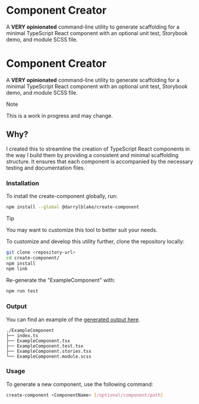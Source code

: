 # Component Creator

A **VERY opinionated** command-line utility to generate scaffolding for a minimal
TypeScript React component with an optional unit test, Storybook demo, and
module SCSS file.

# Component Creator

A **VERY opinionated** command-line utility to generate scaffolding for a minimal
TypeScript React component with an optional unit test, Storybook demo, and
module SCSS file.

> [!NOTE]  
> This is a work in progress and may change.

## Why?

I created this to streamline the creation of TypeScript React components in the
way I build them by providing a consistent and minimal scaffolding structure. It
ensures that each component is accompanied by the necessary testing and
documentation files.

### Installation

To install the create-component globally, run:

```bash
npm install --global @darrylblake/create-component
```

> [!TIP]
> You may want to customize this tool to better suit your needs.

To customize and develop this utility further, clone the repository locally:

```bash
git clone <repository-url>
cd create-component/
npm install
npm link
```

Re-generate the "ExampleComponent" with:

```bash
npm run test
```

### Output

You can find an example of the [generated output here](./ExampleComponent).

```
./ExampleComponent
├── index.ts
├── ExampleComponent.tsx
├── ExampleComponent.test.tsx
├── ExampleComponent.stories.tsx
└── ExampleComponent.module.scss
```

### Usage

To generate a new component, use the following command:

```bash
create-component <ComponentName> [/optional/component/path]
```
